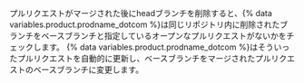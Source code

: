 プルリクエストがマージされた後にheadブランチを削除すると、{% data variables.product.prodname_dotcom %}は同じリポジトリ内に削除されたブランチをベースブランチと指定しているオープンなプルリクエストがないかをチェックします。 {% data variables.product.prodname_dotcom %}はそういったプルリクエストを自動的に更新し、ベースブランチをマージされたプルリクエストのベースブランチに変更します。
